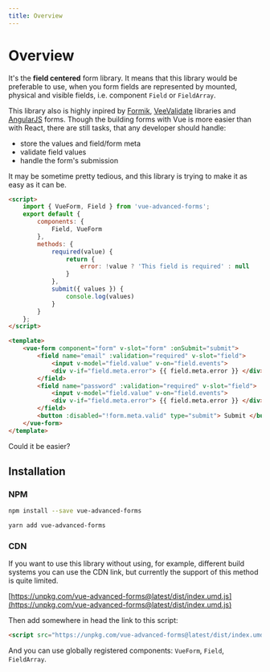 ```yaml
---
title: Overview
---
```


# Overview

It's the **field centered** form library. It means that this library would be preferable to use, 
when you form fields are represented by mounted, physical and visible fields, i.e. component `Field` or `FieldArray`.

This library also is highly inpired by [Formik](https://jaredpalmer.com/formik/docs/guides/form-submission), [VeeValidate](https://logaretm.github.io/vee-validate/) libraries and [AngularJS](https://angularjs.org/) forms. 
Though the building forms with Vue is more easier than with React, there are still tasks, that
any developer should handle:
- store the values and field/form meta
- validate field values
- handle the form's submission

It may be sometime pretty tedious, and this library is trying to make it as easy as it can be.

<basic-example/>

```html
<script>
	import { VueForm, Field } from 'vue-advanced-forms';
	export default {
		components: {
			Field, VueForm
		},
		methods: {
			required(value) {
				return {
					error: !value ? 'This field is required' : null
				}
			},
			submit({ values }) {
				console.log(values)
			}
		}
	};
</script>

<template>
	<vue-form component="form" v-slot="form" :onSubmit="submit">
		<field name="email" :validation="required" v-slot="field">
			<input v-model="field.value" v-on="field.events">
			<div v-if="field.meta.error"> {{ field.meta.error }} </div>
		</field>
		<field name="password" :validation="required" v-slot="field">
			<input v-model="field.value" v-on="field.events">
			<div v-if="field.meta.error"> {{ field.meta.error }} </div>
		</field>
		<button :disabled="!form.meta.valid" type="submit"> Submit </button>
	</vue-form>
</template>
```

Could it be easier?

## Installation

### NPM

```bash
npm install --save vue-advanced-forms
```

```bash
yarn add vue-advanced-forms
```

### CDN

If you want to use this library without using, for example, different build systems you can use the CDN link, but currently the support of this method is quite limited.

[https://unpkg.com/vue-advanced-forms@latest/dist/index.umd.js](https://unpkg.com/vue-advanced-forms@latest/dist/index.umd.js)

Then add somewhere in head the link to this script:

```html
<script src="https://unpkg.com/vue-advanced-forms@latest/dist/index.umd.js" />
```

And you can use globally registered components: `VueForm`, `Field`, `FieldArray`.
